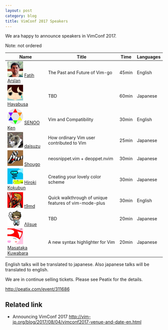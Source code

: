 ```yaml
---
layout: post
category: blog
title: VimConf 2017 Speakers
---
```


We ara happy to announce speakers in VimConf 2017.

<style type="text/css">
#vimconf2017-speakers img { width: 50px; }
</style>

Note: not ordered

<table id="vimconf2017-speakers">
  <thead>
    <tr>
      <th>Name</th>
      <th>Title</th>
      <th>Time</th>
      <th>Languages</th>
    </tr>
  </thead>
  <tbody>
    <tr>
      <td>
        <img src="/assets/images/vimconf2017/fatih.png" />
        <a href="https://twitter.com/fatih">Fatih Arslan</a>
      </td>
      <td>The Past and Future of Vim-go</td>
      <td>45min</td>
      <td>English</td>
    </tr>
    <tr>
      <td>
        <img src="/assets/images/vimconf2017/haya14busa.png" />
        <a href="https://twitter.com/haya14busa">Hayabusa</a>
      </td>
      <td>TBD</td>
      <td>60min</td>
      <td>Japanese</td>
    </tr>
    <tr>
      <td>
        <img src="/assets/images/vimconf2017/senopen.png" />
        <a href="https://twitter.com/senopen">SENOO Ken</a>
      </td>
      <td>Vim and Compatibility</td>
      <td>30min</td>
      <td>English</td>
    </tr>
    <tr>
      <td>
        <img src="/assets/images/vimconf2017/dice_zu.png" />
        <a href="https://twitter.com/dice_zu">daisuzu</a>
      </td>
      <td>How ordinary Vim user contributed to Vim</td>
      <td>25min</td>
      <td>Japanese</td>
    </tr>
    <tr>
      <td>
        <img src="/assets/images/vimconf2017/ShougoMatsu.png" />
        <a href="https://twitter.com/ShougoMatsu">Shougo</a>
      </td>
      <td>neosnippet.vim + deoppet.nvim</td>
      <td>30min</td>
      <td>Japanese</td>
    </tr>
    <tr>
      <td>
        <img src="/assets/images/vimconf2017/cocopon.png" />
        <a href="https://twitter.com/cocopon">Hiroki Kokubun</a>
      </td>
      <td>Creating your lovely color scheme</td>
      <td>30min</td>
      <td>Japanese</td>
    </tr>
    <tr>
      <td>
        <img src="/assets/images/vimconf2017/t9md.png" />
        <a href="https://twitter.com/t9md">t9md</a>
      </td>
      <td>Quick walkthrough of unique features of vim-mode-plus</td>
      <td>30min</td>
      <td>English</td>
    </tr>
    <tr>
      <td>
        <img src="/assets/images/vimconf2017/lambdalisue.png" />
        <a href="https://twitter.com/lambdalisue">Λlisue</a>
      </td>
      <td>TBD</td>
      <td>20min</td>
      <td>Japanese</td>
    </tr>
    <tr>
      <td>
        <img src="/assets/images/vimconf2017/p_ck_.png" />
        <a href="https://twitter.com/p_ck_">Masataka Kuwabara</a>
      </td>
      <td>A new syntax highlighter for Vim</td>
      <td>20min</td>
      <td>Japanese</td>
    </tr>
  </tbody>
</table>

English talks will be translated to japanese. Also japanese talks will be translated to english.

We are in continue selling tickets. Please see Peatix for the details.

<http://peatix.com/event/311686>

## Related link

* Announcing VimConf 2017 <http://vim-jp.org/blog/2017/08/04/vimconf2017-venue-and-date-en.html>
